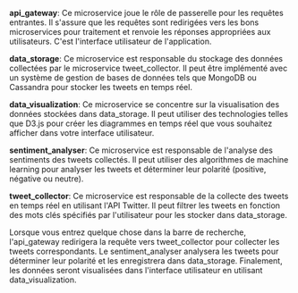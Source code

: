 **api_gateway**: Ce microservice joue le rôle de passerelle pour les requêtes entrantes. Il s'assure que les requêtes sont redirigées vers les bons microservices pour traitement et renvoie les réponses appropriées aux utilisateurs. C'est l'interface utilisateur de l'application.

**data_storage**: Ce microservice est responsable du stockage des données collectées par le microservice tweet_collector. Il peut être implémenté avec un système de gestion de bases de données tels que MongoDB ou Cassandra pour stocker les tweets en temps réel.

**data_visualization**: Ce microservice se concentre sur la visualisation des données stockées dans data_storage. Il peut utiliser des technologies telles que D3.js pour créer les diagrammes en temps réel que vous souhaitez afficher dans votre interface utilisateur.

**sentiment_analyser**: Ce microservice est responsable de l'analyse des sentiments des tweets collectés. Il peut utiliser des algorithmes de machine learning pour analyser les tweets et déterminer leur polarité (positive, négative ou neutre).

**tweet_collector**: Ce microservice est responsable de la collecte des tweets en temps réel en utilisant l'API Twitter. Il peut filtrer les tweets en fonction des mots clés spécifiés par l'utilisateur pour les stocker dans data_storage.

Lorsque vous entrez quelque chose dans la barre de recherche, l'api_gateway redirigera la requête vers tweet_collector pour collecter les tweets correspondants. Le sentiment_analyser analysera les tweets pour déterminer leur polarité et les enregistrera dans data_storage. Finalement, les données seront visualisées dans l'interface utilisateur en utilisant data_visualization.